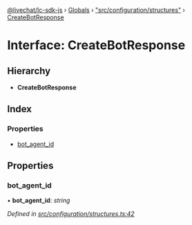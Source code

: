 [@livechat/lc-sdk-js](../README.md) › [Globals](../globals.md) › ["src/configuration/structures"](../modules/_src_configuration_structures_.md) › [CreateBotResponse](_src_configuration_structures_.createbotresponse.md)

# Interface: CreateBotResponse

## Hierarchy

* **CreateBotResponse**

## Index

### Properties

* [bot_agent_id](_src_configuration_structures_.createbotresponse.md#bot_agent_id)

## Properties

###  bot_agent_id

• **bot_agent_id**: *string*

*Defined in [src/configuration/structures.ts:42](https://github.com/livechat/lc-sdk-js/blob/e25bbbb/src/configuration/structures.ts#L42)*
